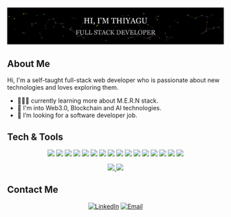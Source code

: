 <p align="center">
<img src ="https://raw.githubusercontent.com/thiyagu23/thiyagu23/main/2022-08-27-13-21-26_AdobeExpress.gif" >
</p>

## About Me
Hi, I'm a self-taught full-stack web developer who is passionate about new technologies and loves exploring them.
- 🧑🏻‍💻 currently learning more about M.E.R.N stack.
- 🎯 I'm into Web3.0, Blockchain and AI technologies.
- 🏢 I’m looking for a software developer job.



## Tech & Tools

<p align="center">
<img width = "100px" src = "https://img.shields.io/badge/-HTML5-E34F26?style=flat&logo=html5&logoColor=white"> 
<img width = "90px" src = "https://img.shields.io/badge/-CSS3-1572B6?style=flat&logo=css3&logoColor=white">
<img width = "100px" src="https://img.shields.io/badge/-Bootstrap-7952B3?style=flat&logo=bootstrap&logoColor=white">
<img width = "100px" src="http://img.shields.io/badge/-Tailwind CSS-06B6D4?style=flat&logo=Tailwind CSS&logoColor=white">
<img width = "100px" src="https://img.shields.io/badge/-JavaScript-eed718?style=flat&logo=javascript&logoColor=ffffff">
<img width = "100px" src="https://img.shields.io/badge/-Sass-cc6699?style=flat&logo=sass&logoColor=ffffff">
<img width = "100px" src="https://img.shields.io/badge/-React-000000?style=flat&logo=react&logoColor=00c8ff">
<img width = "100px" src="https://img.shields.io/badge/-MongoDB-4DB33D?style=flat&logo=mongodb&logoColor=FFFFFF">
<img width = "100px" src="https://img.shields.io/badge/-MySQL-F29111?style=flat&logo=mysql&logoColor=FFFFFF">
<img width = "100px" src="https://img.shields.io/badge/-Express.js-787878?style=flat&logo=express&logoColor=white">
<img width = "100px" src="https://img.shields.io/badge/-Node.js-3C873A?style=flat&logo=Node.js&logoColor=white">
<img width = "100px" src="https://img.shields.io/badge/-Firebase-FFA611?style=flat&logo=firebase&logoColor=FFFFFF">
<img width = "100px" src="http://img.shields.io/badge/-Git-F1502F?style=flat&logo=git&logoColor=FFFFFF">
<img width = "100px" src="http://img.shields.io/badge/-Github-000000?style=flat&logo=github&logoColor=FFFFFF">
<img width = "100px" src="http://img.shields.io/badge/-VS%20Code-007ACC?style=flat&logo=visual%20studio%20code&logoColor=white">
<img width = "100px" src="http://img.shields.io/badge/-Heroku-430098?style=flat&logo=heroku&logoColor=white">
</p>


<p align="center" >
<a  href="https://github.com/AVS1508">
  <img height="160em" src="https://github-readme-stats.vercel.app/api?username=thiyagu23&theme=buefy&show_icons=true" />
  <img height="160em" src="https://github-readme-stats.vercel.app/api/top-langs/?username=thiyagu23&theme=buefy&layout=compact" />
</a>
</p>



## Contact Me

<p align="center">
<a href="https://www.linkedin.com/in/thiyagaraj-m"><img width="21%" alt="LinkedIn" src="https://img.shields.io/badge/LinkedIn-Thiyagaraj M-blue?style=flat-square&logo=linkedin"></a>
<a href="mailto:thiyagaraj1501@gmail.com"><img width="30%" alt="Email" src="https://img.shields.io/badge/Email-thiyagaraj1501@gmail.com-blue?style=flat-square&logo=gmail"></a>
</p>
